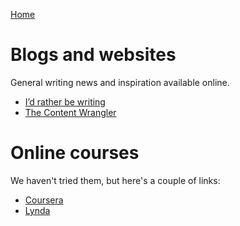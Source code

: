 [Home](index.md)

# Blogs and websites
General writing news and inspiration available online.

* [I’d rather be writing](https://idratherbewriting.com/)
* [The Content Wrangler](https://thecontentwrangler.com/)

# Online courses
We haven't tried them, but here's a couple of links:
* [Coursera](https://www.coursera.org/courses?query=technical%20writing)
* [Lynda](https://www.lynda.com/search?q=Technical+writing)
